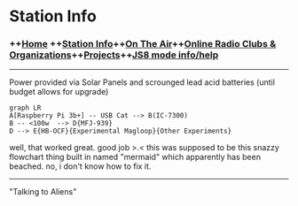 # Station Info
### ++[Home](index.md) ++[Station Info](station.md)++[On The Air](ontheair.md)++[Online Radio Clubs & Organizations](clubs.md)++[Projects](projects.md)++[JS8 mode info/help](js8help.md)
---
Power provided via Solar Panels and scrounged lead acid batteries 
(until budget allows for upgrade)
```mermaid
graph LR
A[Raspberry Pi 3b+] -- USB Cat --> B(IC-7300)
B -- <100w  --> D{MFJ-939}
D --> E{HB-OCF}{Experimental Magloop}{Other Experiments}
```
well, that worked great. good job >.< 
this was supposed to be this snazzy flowchart thing built in named "mermaid" which apparently has been beached.  no, i don't know how to fix it. 

---
  "Talking to Aliens" 
<!--stackedit_data:
eyJoaXN0b3J5IjpbLTE5MDAyMjA2MzAsMTk4Mzk2ODMzMywtMT
Y4MzIzNjQ5MywyMDA3OTU2Nzc2XX0=
-->